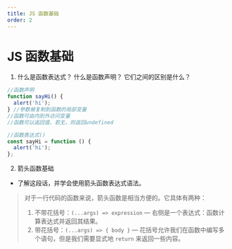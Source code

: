 ```yaml
---
title: JS 函数基础
order: 2
---
```


# JS 函数基础

1. 什么是函数表达式？ 什么是函数声明？ 它们之间的区别是什么？

```js
//函数声明
function sayHi() {
  alert('hi');
} //参数被复制到函数的局部变量
//函数可由内到外访问变量
//函数可以返回值，若无，则返回undefined
```

```js
//函数表达式()
const sayHi = function () {
  alert('hi');
};
```

2. 箭头函数基础

- 了解这段话，并学会使用箭头函数表达式语法。

> 对于一行代码的函数来说，箭头函数是相当方便的。它具体有两种：
>
> 1. 不带花括号：`(...args) => expression` — 右侧是一个表达式：函数计算表达式并返回其结果。
> 2. 带花括号：`(...args) => { body }` — 花括号允许我们在函数中编写多个语句，但是我们需要显式地 `return` 来返回一些内容。
